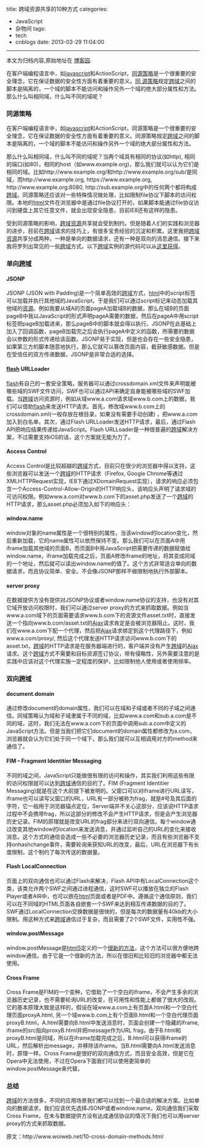 title: 跨域资源共享的10种方式
categories:
  - JavaScript
  - 杂物间
tags:
  - tech
  - cnblogs
date: 2013-03-29 11:04:00
---

<div class="history-article">本文为归档内容,原始地址在 <a href="http://www.cnblogs.com/hustskyking/archive/2013/03/29/ten-methods-cross-domain.html" target="_blank">博客园</a>.</div>

<p>在客户端编程语言中，如<span class="wp_keywordlink_affiliate"><a title="javascript" href="http://www.woiweb.net/category/javascript" rel="nofollow" target="_blank">javascript</a></span>和ActionScript，<a href="http://www.woiweb.net/same-origin-policy.html">同源策略</a>是一个很重要的安全理念，它在保证数据的安全性方面有着重要的意义。<a href="http://www.woiweb.net/same-origin-policy.html">同 源策略</a>规定<a href="http://www.woiweb.net/tag/%E8%B7%A8%E5%9F%9F">跨域</a>之间的脚本是隔离的，一个域的脚本不能访问和操作另外一个域的绝大部分属性和方法。那么什么叫相同域，什么叫不同的域呢？<span id="more-1400"></span></p>
<h3>同源策略</h3>
<p>在客户端编程语言中，如<span class="wp_keywordlink_affiliate"><a title="javascript" href="http://www.woiweb.net/category/javascript" rel="nofollow" target="_blank">javascript</a></span>和ActionScript，同源策略是一个很重要的安全理念，它在保证数据的安全性方面有着重要的意义。同源策略规定<a href="http://www.woiweb.net/tag/%E8%B7%A8%E5%9F%9F">跨域</a>之间的脚本是隔离的，一个域的脚本不能访问和操作另外一个域的绝大部分属性和方法。</p>
<p>那么什么叫相同域，什么叫不同的域呢？当两个域具有相同的协议(如http), 相同的端口(如80)，相同的host（如www.example.org)，那么我们就可以认为它们是相同的域。比如http://www.example.org/和http://www.example.org/sub/是同域，而http://www.example.org, https://www.example.org, http://www.example.org:8080, http://sub.example.org中的任何两个都将构成<a href="http://www.woiweb.net/tag/%E8%B7%A8%E5%9F%9F">跨域</a>。同源策略还应该对一些特殊情况做处理，比如限制file协议下脚本的访问权限。本地的<span class="wp_keywordlink_affiliate"><a title="html" href="http://www.woiweb.net/category/html_css" rel="nofollow" target="_blank">html</a></span>文件在浏览器中是通过file协议打开的，如果脚本能通过file协议访问到硬盘上其它任意文件，就会出现安全隐患，目前IE8还有这样的隐患。</p>
<p>受到同源策略的影响，<a href="http://www.woiweb.net/tag/%E8%B7%A8%E5%9F%9F">跨域</a><span class="wp_keywordlink_affiliate"><a title="资源" href="http://www.woiweb.net/category/resource" rel="nofollow" target="_blank">资源</a></span>共享就会受到制约。但是随着人们的实践和浏览器的进步，目前在<a href="http://www.woiweb.net/tag/%E8%B7%A8%E5%9F%9F">跨域</a>请求的技巧上，有很多宝贵经验的沉淀和积累。这里我把<a href="http://www.woiweb.net/tag/%E8%B7%A8%E5%9F%9F">跨域</a><span class="wp_keywordlink_affiliate"><a title="资源" href="http://www.woiweb.net/category/resource" rel="nofollow" target="_blank">资源</a></span>共享分成两种，一种是单向的数据请求，还有一种是双向的消息通信。接下来我将罗列出常见的一些<a href="http://www.woiweb.net/tag/%E8%B7%A8%E5%9F%9F">跨域</a>方式，以下<a href="http://www.woiweb.net/tag/%E8%B7%A8%E5%9F%9F">跨域</a>实例的源代码可以从<a href="http://github.com/colorhook/crossdomain" target="_blank">这里获得</a>。</p>
<h3>单向<a href="http://www.woiweb.net/tag/%E8%B7%A8%E5%9F%9F">跨域</a></h3>
<h4><strong>JSONP</strong></h4>
<p>JSONP (JSON with Padding)是一个简单高效的<a href="http://www.woiweb.net/tag/%E8%B7%A8%E5%9F%9F">跨域</a>方式，<span class="wp_keywordlink_affiliate"><a title="html" href="http://www.woiweb.net/category/html_css" rel="nofollow" target="_blank">html</a></span>中的script标签可以加载并执行其他域的JavaScript，于是我们可以通过script标记来动态加载其他域的<span class="wp_keywordlink_affiliate"><a title="资源" href="http://www.woiweb.net/category/resource" rel="nofollow" target="_blank">资源</a></span>。例如我要从域A的页面pageA加载域B的数据，那么在域B的页面pageB中我以JavaScript的形式声明pageA需要的数据，然后在pageA中用script标签把pageB加载进来，那么pageB中的脚本就会得以执行。JSONP在此基础上加入了回调函数，pageB加载完之后会执行pageA中定义的函数，所需要的数据会以参数的形式传递给该函数。JSONP易于实现，但是也会存在一些安全隐患，如果第三方的脚本随意地执行，那么它就可以篡改页面内容，截获敏感数据。但是在受信任的双方传递数据，JSONP是非常合适的选择。</p>
<h4><span class="wp_keywordlink_affiliate"><a title="flash" href="http://www.woiweb.net/tag/flash" rel="nofollow" target="_blank">flash</a></span> <strong>URLLoader</strong></h4>
<p><span class="wp_keywordlink_affiliate"><a title="flash" href="http://www.woiweb.net/tag/flash" rel="nofollow" target="_blank">flash</a></span>有自己的一套安全策略，服务器可以通过crossdomain.xml文件来声明能被哪些域的SWF文件访问，SWF也可以通过API来确定自身能被哪些域的SWF加载。当<a href="http://www.woiweb.net/tag/%E8%B7%A8%E5%9F%9F">跨域</a>访问资源时，例如从域www.a.com请求域www.b.com上的数据，我们可以借助<span class="wp_keywordlink_affiliate"><a title="flash" href="http://www.woiweb.net/tag/flash" rel="nofollow" target="_blank">flash</a></span>来发送HTTP请求。首先，修改域www.b.com上的crossdomain.xml(一般存放在根目录，如果没有需要手动创建) ，把www.a.com加入到白名单。其次，通过Flash URLLoader发送HTTP请求，最后，通过Flash API把响应结果传递给JavaScript。Flash URLLoader是一种很普遍的<a href="http://www.woiweb.net/tag/%E8%B7%A8%E5%9F%9F">跨域</a>解决方案，不过需要支持iOS的话，这个方案就无能为力了。</p>
<h4><strong>Access Control</strong></h4>
<p>Access Control是比较超越的<a href="http://www.woiweb.net/tag/%E8%B7%A8%E5%9F%9F">跨域</a>方式，目前只在很少的浏览器中得以支持，这些浏览器可以发送一个<a href="http://www.woiweb.net/tag/%E8%B7%A8%E5%9F%9F">跨域</a>的HTTP请求（Firefox, Google Chrome等通过XMLHTTPRequest实现，IE8下通过XDomainRequest实现），请求的响应必须包含一个Access-Control-Allow-Origin的HTTP响应头，该响应头声明了请求域的可访问权限。例如www.a.com对www.b.com下的asset.php发送了一个<a href="http://www.woiweb.net/tag/%E8%B7%A8%E5%9F%9F">跨域</a>的HTTP请求，那么asset.php必须加入如下的响应头：</p>
<h4><strong>window.name</strong></h4>
<p>window对象的name属性是一个很特别的属性，当该window的location变化，然后重新加载，它的name属性可以依然保持不变。那么我们可以在页面A中用iframe加载其他域的页面B，而页面B中用JavaScript把需要传递的数据赋值给window.name，iframe加载完成之后，页面A修改iframe的地址，将其变成同域的一个地址，然后就可以读出window.name的值了。这个方式非常适合单向的数据请求，而且协议简单、安全。不会像JSONP那样不做限制地执行外部脚本。</p>
<h4><strong>server proxy</strong></h4>
<p>在数据提供方没有提供对JSONP协议或者window.name协议的支持，也没有对其它域开放访问权限时，我们可以通过server proxy的方式来抓取数据。例如当www.a.com域下的页面需要请求www.b.com下的资源文件asset.txt时，直接发送一个指向www.b.com/asset.txt的<span class="wp_keywordlink_affiliate"><a title="Ajax" href="http://www.woiweb.net/tag/ajax" rel="nofollow" target="_blank">Ajax</a></span>请求肯定是会被浏览器阻止。这时，我们在www.a.com下配一个代理，然后把<span class="wp_keywordlink_affiliate"><a title="Ajax" href="http://www.woiweb.net/tag/ajax" rel="nofollow" target="_blank">Ajax</a></span>请求绑定到这个代理路径下，例如www.a.com/proxy/, 然后这个代理发送HTTP请求访问www.b.com下的asset.txt，<a href="http://www.woiweb.net/tag/%E8%B7%A8%E5%9F%9F">跨域</a>的HTTP请求是在服务器端进行的，客户端并没有产生<a href="http://www.woiweb.net/tag/%E8%B7%A8%E5%9F%9F">跨域</a>的<span class="wp_keywordlink_affiliate"><a title="Ajax" href="http://www.woiweb.net/tag/ajax" rel="nofollow" target="_blank">Ajax</a></span>请求。这个<a href="http://www.woiweb.net/tag/%E8%B7%A8%E5%9F%9F">跨域</a>方式不需要和目标资源签订协议，带有侵略性，另外需要注意的是实践中应该对这个代理实施一定程度的保护，比如限制他人使用或者使用频率。</p>
<h3>双向<a href="http://www.woiweb.net/tag/%E8%B7%A8%E5%9F%9F">跨域</a></h3>
<h4><strong>document.domain</strong></h4>
<p>通过修改document的domain属性，我们可以在域和子域或者不同的子域之间通信。同域策略认为域和子域隶属于不同的域，比如www.a.com和sub.a.com是不同的域，这时，我们无法在www.a.com下的页面中调用sub.a.com中定义的JavaScript方法。但是当我们把它们document的domain属性都修改为a.com，浏览器就会认为它们处于同一个域下，那么我们就可以互相调用对方的method来通信了。</p>
<h4><strong>FIM – Fragment Identitier Messaging</strong></h4>
<p>不同的域之间，JavaScript只能做很有限的访问和操作，其实我们利用这些有限的访问权限就可以达到<a href="http://www.woiweb.net/tag/%E8%B7%A8%E5%9F%9F">跨域</a>通信的目的了。FIM (Fragment Identitier Messaging)就是在这个大前提下被发明的。父窗口可以对iframe进行URL读写，iframe也可以读写父窗口的URL，URL有一部分被称为frag，就是#号及其后面的字符，它一般用于浏览器锚点定位，Server端并不关心这部分，应该说HTTP请求过程中不会携带frag，所以这部分的修改不会产生HTTP请求，但是会产生浏览器历史记录。FIM的原理就是改变URL的frag部分来进行双向通信。每个window通过改变其他window的location来发送消息，并通过监听自己的URL的变化来接收消息。这个方式的通信会造成一些不必要的浏览器历史记录，而且有些浏览器不支持onhashchange事件，需要轮询来获知URL的改变，最后，URL在浏览器下有长度限制，这个制约了每次传送的数据量。</p>
<h4><strong>Flash LocalConnection</strong></h4>
<p>页面上的双向通信也可以通过Flash来解决，Flash API中有LocalConnection这个类，该类允许两个SWF之间通过进程通信，这时SWF可以播放在独立的Flash Player或者AIR中，也可以嵌在<span class="wp_keywordlink_affiliate"><a title="html" href="http://www.woiweb.net/category/html_css" rel="nofollow" target="_blank">html</a></span>页面或者是PDF中。遵循这个通信原则，我们可以在不同域的HTML页面各自嵌套一个SWF来达到相互传递数据的目的了。SWF通过LocalConnection交换数据是很快的，但是每次的数据量有40kb的大小限制。用这种方式来<a href="http://www.woiweb.net/tag/%E8%B7%A8%E5%9F%9F">跨域</a>通信过于复杂，而且需要了2个SWF文件，实用性不强。</p>
<h4><strong>window.postMessage</strong></h4>
<p>window.postMessage是<span class="wp_keywordlink_affiliate"><a title="html5" href="http://www.woiweb.net/tag/html5" rel="nofollow" target="_blank">html5</a></span>定义的一个<a href="http://dev.w3.org/html5/postmsg/" target="_blank">很新的方法</a>，这个方法可以很方便地跨window通信。由于它是一个很新的方法，所以在很旧和比较旧的浏览器中都无法使用。</p>
<h4><strong>Cross Frame</strong></h4>
<p>Cross Frame是FIM的一个变种，它借助了一个空白的iframe，不会产生多余的浏览器历史记录，也不需要轮询URL的改变，在可用性和性能上都做了很大的改观。它的基本原理大致是这样的，假设在域www.a.com上有页面A.html和一个空白代理页面proxyA.html, 另一个域www.b.com上有个页面B.html和一个空白代理页面proxyB.html，A.html需要向B.html中发送消息时，页面会创建一个隐藏的iframe, iframe的src指向proxyB.html并把message作为URL frag，由于B.html和proxyB.html是同域，所以在iframe加载完成之后，B.html可以获得iframe的URL，然后解析出message，并移除该iframe。当B.html需要向A.html发送消息时，原理一样。Cross Frame是很好的双向通信方式，而且安全高效，但是它在Opera中无法使用，不过在Opera下面我们可以使用更简单的window.postMessage来代替。</p>
<h3>总结</h3>
<p><a href="http://www.woiweb.net/tag/%E8%B7%A8%E5%9F%9F">跨域</a>的方法很多，不同的应用场景我们都可以找到一个最合适的解决方案。比如单向的数据请求，我们应该优先选择JSONP或者window.name，双向通信我们采取Cross Frame，在未与数据提供方没有达成通信协议的情况下我们也可以用server proxy的方式来抓取数据。&nbsp;</p>


<p>原文：http://www.woiweb.net/10-cross-domain-methods.html</p>